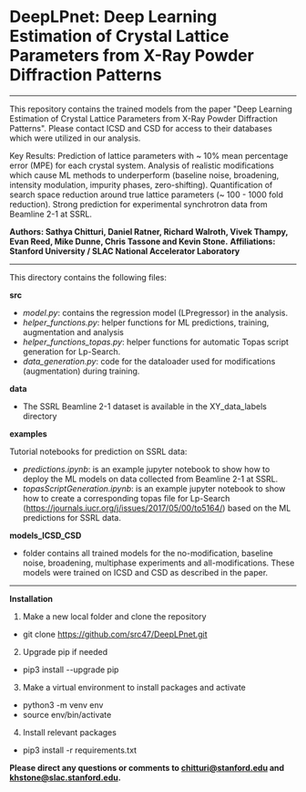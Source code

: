 # DeepLPnet: Deep Learning Estimation of Crystal Lattice Parameters from X-Ray Powder Diffraction Patterns

-----------------------------------------------------------------------------------------------------------------------------------------------------------------
This repository contains the trained models from the paper "Deep Learning Estimation of Crystal Lattice Parameters from X-Ray Powder Diffraction Patterns". Please contact ICSD and CSD for access to their databases which were utilized in our analysis. 

Key Results: Prediction of lattice parameters with ~ 10% mean percentage error (MPE) for each crystal system. Analysis of realistic modifications which cause ML methods to underperform (baseline noise, broadening, intensity modulation, impurity phases, zero-shifting). Quantification of search space reduction around true lattice parameters (~ 100 - 1000 fold reduction). Strong prediction for experimental synchrotron data from Beamline 2-1 at SSRL. 

**Authors: Sathya Chitturi, Daniel Ratner, Richard Walroth, Vivek Thampy, Evan Reed, Mike Dunne, Chris Tassone and Kevin Stone.**
**Affiliations: Stanford University / SLAC National Accelerator Laboratory**

---

This directory contains the following files: 

**src** 

* *model.py*: contains the regression model (LPregressor) in the analysis. 
* *helper_functions.py*: helper functions for ML predictions, training, augmentation and analysis
* *helper_functions_topas.py*: helper functions for automatic Topas script generation for Lp-Search. 
* *data_generation.py*: code for the dataloader used for modifications (augmentation) during training.

**data** 

* The SSRL Beamline 2-1 dataset is available in the XY_data_labels directory 

**examples** 

Tutorial notebooks for prediction on SSRL data: 

* *predictions.ipynb*: is an example jupyter notebook to show how to deploy the ML models on data collected from Beamline 2-1 at SSRL. 
* *topasScriptGeneration.ipynb*: is an example jupyter notebook to show how to create a corresponding topas file for Lp-Search (https://journals.iucr.org/j/issues/2017/05/00/to5164/) based on the ML predictions for SSRL data. 

**models_ICSD_CSD** 

* folder contains all trained models for the no-modification, baseline noise, broadening, multiphase experiments and all-modifications. These models were trained on ICSD and CSD as described in the paper. 

---

**Installation** 

1) Make a new local folder and clone the repository

* git clone https://github.com/src47/DeepLPnet.git

2) Upgrade pip if needed

* pip3 install --upgrade pip

3) Make a virtual environment to install packages and activate 

* python3 -m venv env 
* source env/bin/activate

4) Install relevant packages

* pip3 install -r requirements.txt

**Please direct any questions or comments to chitturi@stanford.edu and khstone@slac.stanford.edu.** 

